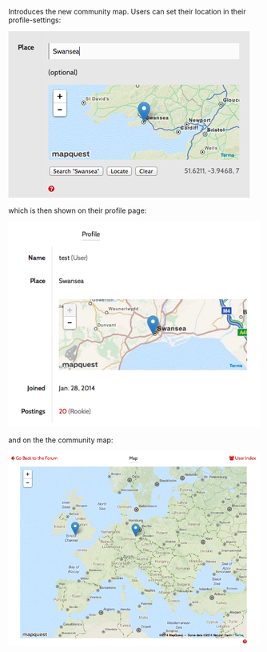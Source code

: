 <!--
title: Saito 3.5 released
template: whats-new
date: 2014-04-12
author: Schlaefer
-->

Introduces the new community map. Users can set their location in their profile-settings:

![](images/2014-04-12-Saito350/1.png)

which is then shown on their profile page:

![](images/2014-04-12-Saito350/2.png)


and on the the community map:

![](images/2014-04-12-Saito350/3.png)
